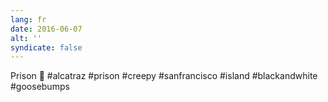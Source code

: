 ```yaml
---
lang: fr
date: 2016-06-07
alt: ''
syndicate: false
---
```


Prison 👮 #alcatraz #prison #creepy #sanfrancisco #island #blackandwhite #goosebumps
